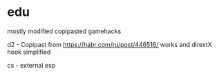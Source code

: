 # edu
mostly modified copipasted gamehacks 


d2 - Copipast from https://habr.com/ru/post/446516/
works and dirextX hook simplified

cs - external esp
